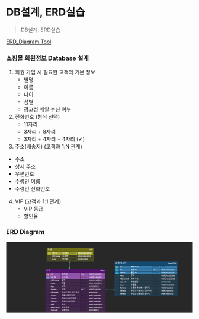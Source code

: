 # DB설계, ERD실습
> DB설계, ERD실습

[ERD_Diagram Tool](https://www.erdcloud.com/)



### 쇼핑몰 회원정보 Database 설계

1. 회원 가입 시 필요한 고객의 기본 정보
   - 별명
   - 이름
   - 나이
   - 성별
   - 광고성 메일 수신 여부
2. 전화번호 (형식 선택)
   - 11자리
   - 3자리 + 8자리
   - 3자리 + 4자리 + 4자리 (✔)
3.  주소(배송지) (고객과 1:N 관계)
   - 주소
   - 상세 주소
   - 우편번호
   - 수령인 이름
   - 수령인 전화번호
4. VIP (고객과 1:1 관계)
   - VIP 등급
   - 할인율



### ERD Diagram

![RDBMS_실습](README.assets/RDBMS_실습.png)